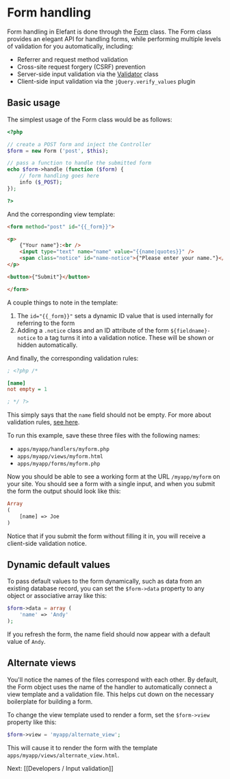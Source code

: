 # Form handling

Form handling in Elefant is done through the [Form](https://www.elefantcms.com/visor/lib/Form)
class. The Form class provides an elegant API for handling forms, while performing
multiple levels of validation for you automatically, including:

* Referrer and request method validation
* Cross-site request forgery (CSRF) prevention
* Server-side input validation via the [Validator](https://www.elefantcms.com/visor/lib/Validator) class
* Client-side input validation via the `jQuery.verify_values` plugin

## Basic usage

The simplest usage of the Form class would be as follows:

~~~php
<?php

// create a POST form and inject the Controller
$form = new Form ('post', $this);

// pass a function to handle the submitted form
echo $form->handle (function ($form) {
	// form handling goes here
	info ($_POST);
});

?>
~~~

And the corresponding view template:

~~~html
<form method="post" id="{{_form}}">

<p>
	{"Your name"}:<br />
	<input type="text" name="name" value="{{name|quotes}}" />
	<span class="notice" id="name-notice">{"Please enter your name."}</span>
</p>

<button>{"Submit"}</button>

</form>
~~~

A couple things to note in the template:

1. The `id="{{_form}}"` sets a dynamic ID value that is used internally for referring to the form
2. Adding a `.notice` class and an ID attribute of the form `${fieldname}-notice` to a tag turns it into a validation notice. These will be shown or hidden automatically.

And finally, the corresponding validation rules:

~~~ini
; <?php /*

[name]
not empty = 1

; */ ?>
~~~

This simply says that the `name` field should not be empty. For more about validation
rules, [see here](/docs/2.0/developers/input-validation).

To run this example, save these three files with the following names:

* `apps/myapp/handlers/myform.php`
* `apps/myapp/views/myform.html`
* `apps/myapp/forms/myform.php`

Now you should be able to see a working form at the URL `/myapp/myform` on your site.
You should see a form with a single input, and when you submit the form the output
should look like this:

~~~php
Array
(
    [name] => Joe
)
~~~

Notice that if you submit the form without filling it in, you will receive a client-side
validation notice.

## Dynamic default values

To pass default values to the form dynamically, such as data from an existing database
record, you can set the `$form->data` property to any object or associative array like this:

~~~php
$form->data = array (
	'name' => 'Andy'
);
~~~

If you refresh the form, the name field should now appear with a default value of `Andy`.

## Alternate views

You'll notice the names of the files correspond with each other. By default, the Form
object uses the name of the handler to automatically connect a view template and a
validation file. This helps cut down on the necessary boilerplate for building a form.

To change the view template used to render a form, set the `$form->view` property like this:

~~~php
$form->view = 'myapp/alternate_view';
~~~

This will cause it to render the form with the template `apps/myapp/views/alternate_view.html`.

Next: [[Developers / Input validation]]
